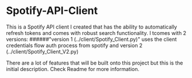 # Spotify-API-Client
This is a Spotify API client I created that has the ability to automatically refresh tokens and comes with robust search functionality. I tcomes with 2 versions: ######"version 1 (../client/Spotify_Client.py)" uses the client credentials flow auth process from spotify and version 2 (../client/Spotify_Client_V2.py)

There are a lot of features that will be built onto this project but this is the initial description. Check Readme for more information.
